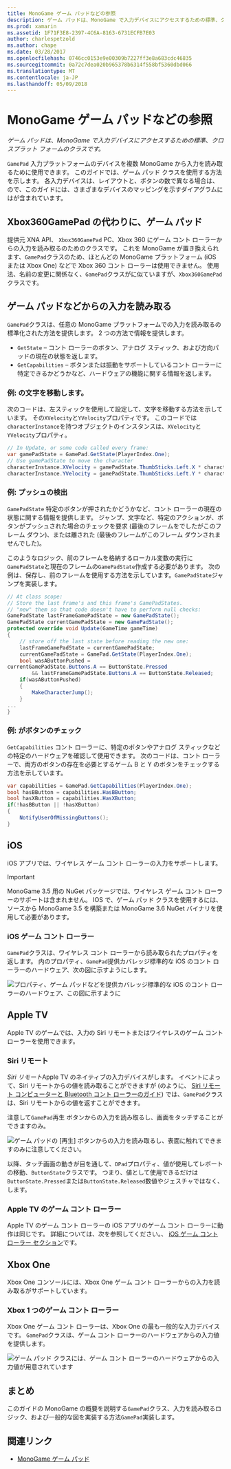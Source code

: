 ```yaml
---
title: MonoGame ゲーム パッドなどの参照
description: ゲーム パッドは、MonoGame で入力デバイスにアクセスするための標準、クロスプラット フォームのクラスです。
ms.prod: xamarin
ms.assetid: 1F71F3E8-2397-4C6A-8163-6731ECFB7E03
author: charlespetzold
ms.author: chape
ms.date: 03/28/2017
ms.openlocfilehash: 0746cc0153e9e00309b7227ff3e8a683cdc46835
ms.sourcegitcommit: 0a72c7dea020b965378b6314f558bf5360dbd066
ms.translationtype: MT
ms.contentlocale: ja-JP
ms.lasthandoff: 05/09/2018
---
```

# <a name="monogame-gamepad-reference"></a>MonoGame ゲーム パッドなどの参照

_ゲーム パッドは、MonoGame で入力デバイスにアクセスするための標準、クロスプラット フォームのクラスです。_

`GamePad` 入力プラットフォームのデバイスを複数 MonoGame から入力を読み取るために使用できます。 このガイドでは、ゲーム パッド クラスを使用する方法を示します。 各入力デバイスは、レイアウトと、ボタンの数で異なる場合は、ので、このガイドには、さまざまなデバイスのマッピングを示すダイアグラムにはが含まれています。

## <a name="gamepad-as-a-replacement-for-xbox360gamepad"></a>Xbox360GamePad の代わりに、ゲーム パッド

提供元 XNA API、 `Xbox360GamePad` PC、Xbox 360 にゲーム コント ローラーからの入力を読み取るのためのクラスです。 これを MonoGame が置き換えられます、`GamePad`クラスのため、ほとんどの MonoGame プラットフォーム (iOS または Xbox One) などで Xbox 360 コント ローラーは使用できません。 使用法、名前の変更に関係なく、`GamePad`クラスがに似ていますが、`Xbox360GamePad`クラスです。

## <a name="reading-input-from-gamepad"></a>ゲーム パッドなどからの入力を読み取る

`GamePad`クラスは、任意の MonoGame プラットフォームでの入力を読み取るの標準化された方法を提供します。 2 つの方法で情報を提供します。

- `GetState` – コント ローラーのボタン、アナログ スティック、および方向パッドの現在の状態を返します。
- `GetCapabilities` – ボタンまたは振動をサポートしているコント ローラーに特定できるかどうかなど、ハードウェアの機能に関する情報を返します。

### <a name="example-moving-a-character"></a>例: の文字を移動します。

次のコードは、左スティックを使用して設定して、文字を移動する方法を示しています。 その`XVelocity`と`YVelocity`プロパティです。 このコードでは`characterInstance`を持つオブジェクトのインスタンスは、`XVelocity`と`YVelocity`プロパティ。

```csharp
// In Update, or some code called every frame:
var gamePadState = GamePad.GetState(PlayerIndex.One);
// Use gamePadState to move the character
characterInstance.XVelocity = gamePadState.ThumbSticks.Left.X * characterInstance.MaxSpeed;
characterInstance.YVelocity = gamePadState.ThumbSticks.Left.Y * characterInstance.MaxSpeed;
```

### <a name="example-detecting-pushes"></a>例: プッシュの検出

`GamePadState` 特定のボタンが押されたかどうかなど、コント ローラーの現在の状態に関する情報を提供します。 ジャンプ、文字など、特定のアクションが、ボタンがプッシュされた場合のチェックを要求 (最後のフレームをでしたがこのフレーム ダウン)、または離された (最後のフレームがこのフレーム ダウンされませんでした)。 

このようなロジック、前のフレームを格納するローカル変数の実行に`GamePadState`と現在のフレームの`GamePadState`作成する必要があります。 次の例は、保存し、前のフレームを使用する方法を示しています。`GamePadState`ジャンプを実装します。

```csharp
// At class scope:
// Store the last frame's and this frame's GamePadStates.
// "new" them so that code doesn't have to perform null checks:
GamePadState lastFrameGamePadState = new GamePadState();
GamePadState currentGamePadState = new GamePadState();
protected override void Update(GameTime gameTime)
{
    // store off the last state before reading the new one:
    lastFrameGamePadState = currentGamePadState;
    currentGamePadState = GamePad.GetState(PlayerIndex.One);
    bool wasAButtonPushed = 
currentGamePadState.Buttons.A == ButtonState.Pressed
        && lastFrameGamePadState.Buttons.A == ButtonState.Released;
    if(wasAButtonPushed)
    {
        MakeCharacterJump();
    }
...
}
```

### <a name="example-checking-for-buttons"></a>例: がボタンのチェック

`GetCapabilities` コント ローラーに、特定のボタンやアナログ スティックなどの特定のハードウェアを確認して使用できます。 次のコードは、コント ローラーで、両方のボタンの存在を必要とするゲーム B と Y のボタンをチェックする方法を示しています。

```csharp
var capabilities = GamePad.GetCapabilities(PlayerIndex.One);
bool hasBButton = capabilities.HasBButton;
bool hasXButton = capabilities.HasXButton;
if(!hasBButton || !hasXButton)
{
    NotifyUserOfMissingButtons();
}
```

## <a name="ios"></a>iOS

iOS アプリでは、ワイヤレス ゲーム コント ローラーの入力をサポートします。

> [!IMPORTANT]
> MonoGame 3.5 用の NuGet パッケージでは、ワイヤレス ゲーム コント ローラーのサポートは含まれません。 IOS で、ゲーム パッド クラスを使用するには、ソースから MonoGame 3.5 を構築または MonoGame 3.6 NuGet バイナリを使用して必要があります。 

### <a name="ios-game-controller"></a>iOS ゲーム コント ローラー

`GamePad`クラスは、ワイヤレス コント ローラーから読み取られたプロパティを返します。 内のプロパティ、`GamePad`提供カバレッジ標準的な iOS のコント ローラーのハードウェア、次の図に示すようにします。

![](input-images/image1.png "プロパティ、ゲーム パッドなどを提供カバレッジ標準的な iOS のコント ローラーのハードウェア、この図に示すように")

## <a name="apple-tv"></a>Apple TV

Apple TV のゲームでは、入力の Siri リモートまたはワイヤレスのゲーム コント ローラーを使用できます。

### <a name="siri-remote"></a>Siri リモート

*Siri リモート*Apple TV のネイティブの入力デバイスがします。 イベントによって、Siri リモートからの値を読み取ることができますが (のように、 [Siri リモート コンピューターと Bluetooth コント ローラーのガイド](~/ios/tvos/platform/remote-bluetooth.md)) では、`GamePad`クラスは、Siri リモートからの値を返すことができます。

注意して`GamePad`再生 ボタンからの入力を読み取るし、画面をタッチすることができますのみ。 

![](input-images/image2.png "ゲーム パッドの [再生] ボタンからの入力を読み取るし、表面に触れてできますのみに注意してください。")

以降、タッチ画面の動きが目を通して、`DPad`プロパティ、値が使用してレポートの移動、`ButtonState`クラスです。 つまり、値として使用できるだけは`ButtonState.Pressed`または`ButtonState.Released`数値やジェスチャではなく、します。

### <a name="apple-tv-game-controller"></a>Apple TV のゲーム コント ローラー

Apple TV のゲーム コント ローラーの iOS アプリのゲーム コント ローラーに動作は同じです。 詳細については、次を参照してください。、 [iOS ゲーム コント ローラー セクション](#iOS_Game_Controller)です。 

## <a name="xbox-one"></a>Xbox One

Xbox One コンソールには、Xbox One ゲーム コント ローラーからの入力を読み取るがサポートしています。

### <a name="xbox-one-game-controller"></a>Xbox 1 つのゲーム コント ローラー

Xbox One ゲーム コント ローラーは、Xbox One の最も一般的な入力デバイスです。 `GamePad`クラスは、ゲーム コント ローラーのハードウェアからの入力値を提供します。

![](input-images/image3.png "ゲーム パッド クラスには、ゲーム コント ローラーのハードウェアからの入力値が用意されています")

## <a name="summary"></a>まとめ

このガイドの MonoGame の概要を説明する`GamePad`クラス、入力を読み取るロジック、および一般的な図を実装する方法`GamePad`実装します。

## <a name="related-links"></a>関連リンク

- [MonoGame ゲーム パッド](http://www.monogame.net/documentation/?page=T_Microsoft_Xna_Framework_Input_GamePad)
